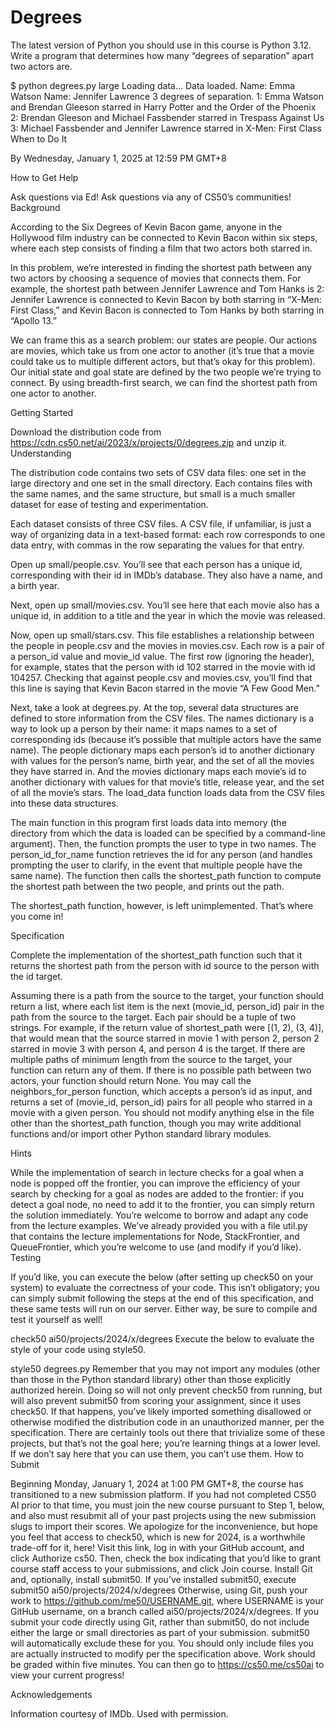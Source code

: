 # Degrees

The latest version of Python you should use in this course is Python 3.12.
Write a program that determines how many “degrees of separation” apart two actors are.

$ python degrees.py large
Loading data...
Data loaded.
Name: Emma Watson
Name: Jennifer Lawrence
3 degrees of separation.
1: Emma Watson and Brendan Gleeson starred in Harry Potter and the Order of the Phoenix
2: Brendan Gleeson and Michael Fassbender starred in Trespass Against Us
3: Michael Fassbender and Jennifer Lawrence starred in X-Men: First Class
When to Do It

By Wednesday, January 1, 2025 at 12:59 PM GMT+8

How to Get Help

Ask questions via Ed!
Ask questions via any of CS50’s communities!
Background

According to the Six Degrees of Kevin Bacon game, anyone in the Hollywood film industry can be connected to Kevin Bacon within six steps, where each step consists of finding a film that two actors both starred in.

In this problem, we’re interested in finding the shortest path between any two actors by choosing a sequence of movies that connects them. For example, the shortest path between Jennifer Lawrence and Tom Hanks is 2: Jennifer Lawrence is connected to Kevin Bacon by both starring in “X-Men: First Class,” and Kevin Bacon is connected to Tom Hanks by both starring in “Apollo 13.”

We can frame this as a search problem: our states are people. Our actions are movies, which take us from one actor to another (it’s true that a movie could take us to multiple different actors, but that’s okay for this problem). Our initial state and goal state are defined by the two people we’re trying to connect. By using breadth-first search, we can find the shortest path from one actor to another.

Getting Started

Download the distribution code from https://cdn.cs50.net/ai/2023/x/projects/0/degrees.zip and unzip it.
Understanding

The distribution code contains two sets of CSV data files: one set in the large directory and one set in the small directory. Each contains files with the same names, and the same structure, but small is a much smaller dataset for ease of testing and experimentation.

Each dataset consists of three CSV files. A CSV file, if unfamiliar, is just a way of organizing data in a text-based format: each row corresponds to one data entry, with commas in the row separating the values for that entry.

Open up small/people.csv. You’ll see that each person has a unique id, corresponding with their id in IMDb’s database. They also have a name, and a birth year.

Next, open up small/movies.csv. You’ll see here that each movie also has a unique id, in addition to a title and the year in which the movie was released.

Now, open up small/stars.csv. This file establishes a relationship between the people in people.csv and the movies in movies.csv. Each row is a pair of a person_id value and movie_id value. The first row (ignoring the header), for example, states that the person with id 102 starred in the movie with id 104257. Checking that against people.csv and movies.csv, you’ll find that this line is saying that Kevin Bacon starred in the movie “A Few Good Men.”

Next, take a look at degrees.py. At the top, several data structures are defined to store information from the CSV files. The names dictionary is a way to look up a person by their name: it maps names to a set of corresponding ids (because it’s possible that multiple actors have the same name). The people dictionary maps each person’s id to another dictionary with values for the person’s name, birth year, and the set of all the movies they have starred in. And the movies dictionary maps each movie’s id to another dictionary with values for that movie’s title, release year, and the set of all the movie’s stars. The load_data function loads data from the CSV files into these data structures.

The main function in this program first loads data into memory (the directory from which the data is loaded can be specified by a command-line argument). Then, the function prompts the user to type in two names. The person_id_for_name function retrieves the id for any person (and handles prompting the user to clarify, in the event that multiple people have the same name). The function then calls the shortest_path function to compute the shortest path between the two people, and prints out the path.

The shortest_path function, however, is left unimplemented. That’s where you come in!

Specification

Complete the implementation of the shortest_path function such that it returns the shortest path from the person with id source to the person with the id target.

Assuming there is a path from the source to the target, your function should return a list, where each list item is the next (movie_id, person_id) pair in the path from the source to the target. Each pair should be a tuple of two strings.
For example, if the return value of shortest_path were [(1, 2), (3, 4)], that would mean that the source starred in movie 1 with person 2, person 2 starred in movie 3 with person 4, and person 4 is the target.
If there are multiple paths of minimum length from the source to the target, your function can return any of them.
If there is no possible path between two actors, your function should return None.
You may call the neighbors_for_person function, which accepts a person’s id as input, and returns a set of (movie_id, person_id) pairs for all people who starred in a movie with a given person.
You should not modify anything else in the file other than the shortest_path function, though you may write additional functions and/or import other Python standard library modules.

Hints

While the implementation of search in lecture checks for a goal when a node is popped off the frontier, you can improve the efficiency of your search by checking for a goal as nodes are added to the frontier: if you detect a goal node, no need to add it to the frontier, you can simply return the solution immediately.
You’re welcome to borrow and adapt any code from the lecture examples. We’ve already provided you with a file util.py that contains the lecture implementations for Node, StackFrontier, and QueueFrontier, which you’re welcome to use (and modify if you’d like).
Testing

If you’d like, you can execute the below (after setting up check50 on your system) to evaluate the correctness of your code. This isn’t obligatory; you can simply submit following the steps at the end of this specification, and these same tests will run on our server. Either way, be sure to compile and test it yourself as well!

check50 ai50/projects/2024/x/degrees
Execute the below to evaluate the style of your code using style50.

style50 degrees.py
Remember that you may not import any modules (other than those in the Python standard library) other than those explicitly authorized herein. Doing so will not only prevent check50 from running, but will also prevent submit50 from scoring your assignment, since it uses check50. If that happens, you’ve likely imported something disallowed or otherwise modified the distribution code in an unauthorized manner, per the specification. There are certainly tools out there that trivialize some of these projects, but that’s not the goal here; you’re learning things at a lower level. If we don’t say here that you can use them, you can’t use them.
How to Submit

Beginning Monday, January 1, 2024 at 1:00 PM GMT+8, the course has transitioned to a new submission platform. If you had not completed CS50 AI prior to that time, you must join the new course pursuant to Step 1, below, and also must resubmit all of your past projects using the new submission slugs to import their scores. We apologize for the inconvenience, but hope you feel that access to check50, which is new for 2024, is a worthwhile trade-off for it, here!
Visit this link, log in with your GitHub account, and click Authorize cs50. Then, check the box indicating that you’d like to grant course staff access to your submissions, and click Join course.
Install Git and, optionally, install submit50.
If you’ve installed submit50, execute
submit50 ai50/projects/2024/x/degrees
Otherwise, using Git, push your work to https://github.com/me50/USERNAME.git, where USERNAME is your GitHub username, on a branch called ai50/projects/2024/x/degrees.
If you submit your code directly using Git, rather than submit50, do not include either the large or small directories as part of your submission. submit50 will automatically exclude these for you. You should only include files you are actually instructed to modify per the specification above.
Work should be graded within five minutes. You can then go to https://cs50.me/cs50ai to view your current progress!

Acknowledgements

Information courtesy of IMDb. Used with permission.
